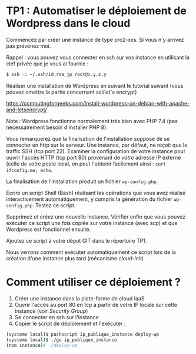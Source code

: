 # TP1 : Automatiser le déploiement de Wordpress dans le cloud

Commencez par créer une instance de type pro2-xxs. Si vous n'y
arrivez pas prévenez moi.

Rappel : vous pouvez vous connecter en ssh sur vos instance en
utilisant la clef privée que je vous ai fournie :

~~~~Bash
$ ssh -i ~/.ssh/id_rsa_jp root@x.y.z.y
~~~~

Réaliser une installation de Wordpress en suivant le tutorial
suivant (vous pouvez omettre la partie concernant ssl/let's encrypt)

https://computingforgeeks.com/install-wordpress-on-debian-with-apache-and-letsencrypt/

Note : Wordpress fonctionne normalement très bien avec PHP 7.4 (pas
nécessairement besoin d'installer PHP 8).

Vous remarquerez que la finalisation de l'installation suppose de
se connecter en http sur le serveur. Une instance, par défaut,
ne reçoit que le traffic SSH (tcp port 22). Examiner la configuration
de votre instance pour ouvrir l'accès HTTP (tcp port 80) provenant
de *votre* adresse IP externe (celle de votre poste local, on peut 
l'obtenir facilement ainsi : `curl ifconfig.me; echo`.

La finalisation de l'installation produit un fichier `wp-config.php`.

Écrire un script Shell (Bash) réalisant les opérations que vous
avez réalisé interactivement automatiquement, y compris la génération
du fichier `wp-config.php`. Testez ce script.

Supprimez et créez une nouvelle instance.
Vérifier enfin que vous pouvez exécuter ce script une fois copiée
sur votre instance (avec scp) et que Wordpress est fonctionnel
ensuite.

Ajoutez ce script à votre dépot GIT dans le répertoire TP1.

Nous verrons comment exécuter automatiquement ce script lors de
la création d'une instance plus tard (mécanisme _cloud-init_)


# Comment utiliser ce déploiement ?

1. Créer une instance dans la plate-forme de cloud IaaS
2. Ouvrir l'accès au port 80 en tcp à partir de votre IP locale
   sur cette instance (voir _Security Group_)
3. Se connecter en ssh sur l'instance
4. Copier le script de déploiement et l'exécuter :

~~~~Bash
(systeme local)$ pushscript ip_publique_instance deploy-wp
(systeme local)$ ./go ip_publique_instance
(nom instance)# ./deploy-wp
~~~~

